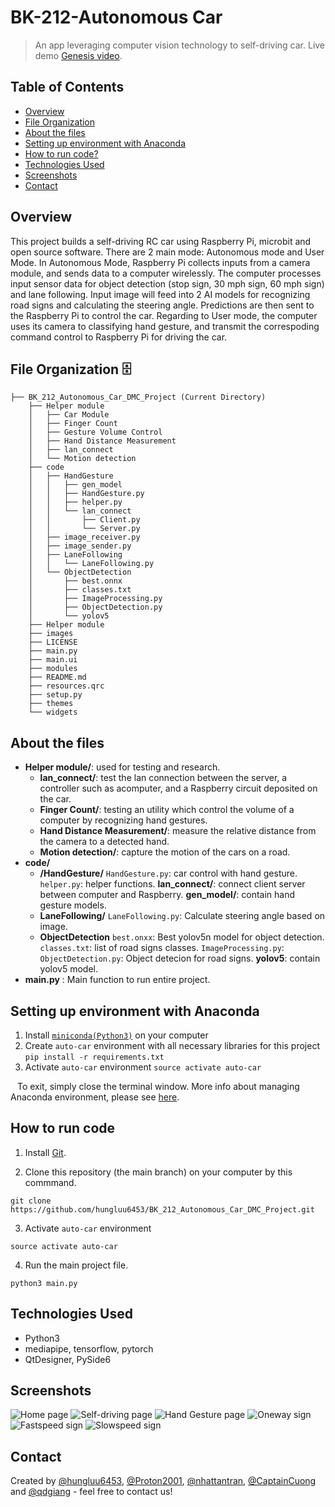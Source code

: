 # BK-212-Autonomous Car

> An app leveraging computer vision technology to self-driving car.
> Live demo [Genesis video]().

## Table of Contents
* [Overview](#overview)
* [File Organization](#file-organization-🗄️)
* [About the files](#about-the-files)
* [Setting up environment with Anaconda](#setting-up-environment-with-anaconda)
* [How to run code?](#how-to-run-code)
* [Technologies Used](#technologies-used)
* [Screenshots](#screenshots)
* [Contact](#contact)


## Overview
This project builds a self-driving RC car using Raspberry Pi, microbit and open source software.
There are 2 main mode: Autonomous mode and User Mode. In Autonomous Mode, Raspberry Pi collects inputs from a camera module, and sends data to a computer wirelessly. The computer processes input sensor data for object detection (stop sign, 30 mph sign, 60 mph sign) and lane following. Input image will feed into 2 AI models for recognizing road signs and calculating the steering angle. Predictions are then sent to the Raspberry Pi to control the car. Regarding to User mode, the computer uses its camera to classifying hand gesture, and transmit the correspoding command control to Raspberry Pi for driving the car.

## File Organization 🗄️

```shell
├── BK_212_Autonomous_Car_DMC_Project (Current Directory)
    ├── Helper module
    │   ├── Car Module
    │   ├── Finger Count
    │   ├── Gesture Volume Control
    │   ├── Hand Distance Measurement
    │   ├── lan_connect
    │   └── Motion detection
    ├── code
    │   ├── HandGesture
    │   │   ├── gen_model
    │   │   ├── HandGesture.py
    │   │   ├── helper.py
    │   │   └── lan_connect
    │   │       ├── Client.py
    │   │       └── Server.py
    │   ├── image_receiver.py
    │   ├── image_sender.py
    │   ├── LaneFollowing
    │   │   └── LaneFollowing.py
    │   └── ObjectDetection
    │       ├── best.onnx
    │       ├── classes.txt
    │       ├── ImageProcessing.py
    │       ├── ObjectDetection.py
    │       └── yolov5
    ├── Helper module
    ├── images
    ├── LICENSE
    ├── main.py
    ├── main.ui
    ├── modules
    ├── README.md
    ├── resources.qrc
    ├── setup.py
    ├── themes
    └── widgets       
```
## About the files

* **Helper module/**: used for testing and research.
  * **lan_connect/**: test the lan connection between the server, a controller such as acomputer, and a Raspberry circuit deposited on the car.
  * **Finger Count/**: testing an utility which control the volume of a computer by recognizing hand gestures.
  * **Hand Distance Measurement/**: measure the relative distance from the camera to a detected hand.
  * **Motion detection/**: capture the motion of the cars on a road.
* **code/**
    * **/HandGesture/** 
      `HandGesture.py`: car control with hand gesture.
      `helper.py`: helper functions.
      **lan_connect/**: connect client server between computer and Raspberry.
      **gen_model/**: contain hand gesture models.
    * **LaneFollowing/**
      `LaneFollowing.py`: Calculate steering angle based on image.
    * **ObjectDetection**
      `best.onxx`: Best yolov5n model for object detection.
      `classes.txt`: list of road signs classes.
      `ImageProcessing.py`:
      `ObjectDetection.py`: Object detecion for road signs. 
      **yolov5**: contain yolov5 model.
* **main.py** : Main function to run entire project.
  
## Setting up environment with Anaconda
  1. Install [`miniconda(Python3)`](https://conda.io/miniconda.html) on your computer
  2. Create `auto-car` environment with all necessary libraries for this project
     ```pip install -r requirements.txt```
  3. Activate `auto-car` environment
     ```source activate auto-car```
  
  &ensp; To exit, simply close the terminal window. More info about managing Anaconda environment, please see [here](https://conda.io/docs/user-guide/tasks/manage-environments.html).
  
## How to run code

1. Install [Git](https://git-scm.com/book/en/v2/Getting-Started-Installing-Git).

2. Clone this repository (the main branch) on your computer by this commmand.
```
git clone https://github.com/hungluu6453/BK_212_Autonomous_Car_DMC_Project.git
```
3. Activate `auto-car` environment
```
source activate auto-car
```
4. Run the main project file.
```
python3 main.py
```

## Technologies Used
- Python3
- mediapipe, tensorflow, pytorch
- QtDesigner, PySide6

## Screenshots
![Home page](_readme/home_screen.png)
![Self-driving page](_readme/self_driving_mode.png)
![Hand Gesture page](_readme/hand_gesture.png)
![Oneway sign](_readme/oneway.png)
![Fastspeed sign](_readme/fastspeed.png)
![Slowspeed sign](_readme/slowspeed.png)

## Contact
Created by [@hungluu6453](https://github.com/hungluu6453), [@Proton2001](https://github.com/Pronton2001), [@nhattantran](https://github.com/nhattantran), [@CaptainCuong](https://github.com/CaptainCuong) and [@qdgiang](https://github.com/qdgiang) - feel free to contact us!
